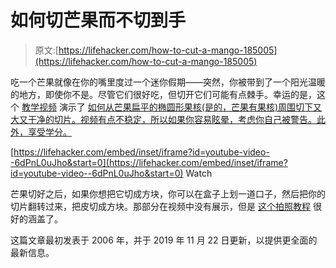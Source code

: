 # 如何切芒果而不切到手

> 原文:[https://lifehacker.com/how-to-cut-a-mango-185005](https://lifehacker.com/how-to-cut-a-mango-185005)

吃一个芒果就像在你的嘴里度过一个迷你假期——突然，你被带到了一个阳光温暖的地方，即使你不是。尽管它们很好吃，但切开它们可能有点棘手。幸运的是，这个 [教学视频](https://www.youtube.com/watch?time_continue=3&v=-6dPnL0uJho&feature=emb_logo) 演示了 [如何从芒果扁平的椭圆形果核(是的，芒果有果核)周围切下又大又干净的切片。视频有点不稳定，所以如果你容易眩晕，考虑你自己被警告。此外，享受学分。](http://lifehacker.com/tag/how-to/)

 [https://lifehacker.com/embed/inset/iframe?id=youtube-video--6dPnL0uJho&start=0](https://lifehacker.com/embed/inset/iframe?id=youtube-video--6dPnL0uJho&start=0) Watch

芒果切好之后，如果你想把它切成方块，你可以在盒子上划一道口子，然后把你的切片翻转过来，把皮切成方块。那部分在视频中没有展示，但是 [这个拍照教程](https://www.thespruceeats.com/how-to-cut-a-mango-2216765) 很好的涵盖了。

这篇文章最初发表于 2006 年，并于 2019 年 11 月 22 日更新，以提供更全面的最新信息。